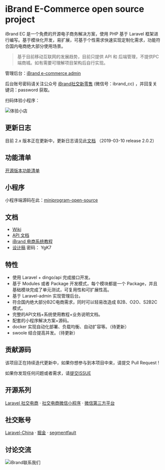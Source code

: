 # iBrand E-Commerce open source project

iBrand EC 是一个免费的开源电子商务解决方案，使用 PHP 基于 Laravel 框架进行编写。基于模块化开发，易扩展，可基于个性需求快速实现定制化需求，功能符合国内电商绝大部分使用场景。

> 基于目前移动互联网的发展趋势，目前只提供 API 和 后端管理，不提供PC端商城。如有需要可理解项目架构后自行实现。

管理后台：[iBrand e-commerce admin]( https://demo-open-admin.ibrand.cc/admin)

后台账号密码请关注公众号 [iBrand社交新零售](https://iyoyo.oss-cn-hangzhou.aliyuncs.com/post/wechat.jpg)  (微信号：ibrand_cc) ，并回复关键词：password 获取。

扫码体验小程序：

![体验小店](https://iyoyo.oss-cn-hangzhou.aliyuncs.com/post/miniprogramcode/1.jpg)

## 更新日志

目前 2.x 版本正在更新中，更新日志请见此[文档](./CHANGELOG.md) （2019-03-10 release 2.0.2）

## 功能清单

[开源版本功能清单](https://iyoyo.oss-cn-hangzhou.aliyuncs.com/post/iBrand%20%E5%BC%80%E6%BA%90%E7%94%B5%E5%95%86.png)

## 小程序

小程序端源码在此：[miniprogram-open-source](https://github.com/ibrandcc/miniprogram-ecommerce-open-source)

## 文档
- [Wiki](https://github.com/ibrandcc/ecommerce-open-api/wiki)
- [API 文档](https://www.ibrand.cc/docs/api/)
- [iBrand 电商系统教程](https://www.ibrand.cc/open/article)
- [设计稿](https://lanhuapp.com/url/v7Bfb)  密码： YgK7

## 特性

- 使用 Laravel + dingo/api 完成接口开发。
- 基于 Modules 或者 Package 开发模式，每个模块都是一个 Package，并且基础模块完成了单元测试，可复用性和可扩展性高。
- 基于 Laravel-admin 实现管理后台。
- 符合国内绝大部分B2C电商需求，同时可以轻易改造成 B2B、O2O、S2B2C模式。
- 完整的API文档+系统使用教程+业务说明文档。
- 配套的小程序解决方案+源码。
- docker 实现自动化部署、负载均衡、自动扩容等。（待更新）
- swoole 结合提高并发。（待更新）

## 贡献源码

该项目正在持续迭代更新中，如果你想参与到本项目中来，请提交 Pull Request !

如果你发现任何问题或者需求，请[提交ISSUE](https://github.com/ibrandcc/ecommerce-open-api/issues)

## 开源系列

[Laravel 社交电商](https://github.com/ibrandcc/ecommerce-open-api)    ·    [社交电商微信小程序](https://github.com/ibrandcc/miniprogram-ecommerce-open-source)    ·  [微信第三方平台](https://github.com/ibrandcc/laravel-wechat-platform)

## 社交账号

[Laravel-China](https://laravel-china.org/ibrand)   ·  [掘金](https://juejin.im/user/5aab2cfa518825556534407a/posts)    ·  [segmentfault](https://segmentfault.com/u/ibrand)  

## 讨论交流

![iBrand联系我们](https://iyoyo.oss-cn-hangzhou.aliyuncs.com/post/%E4%BA%8C%E7%BB%B4%E7%A0%81.jpg)
